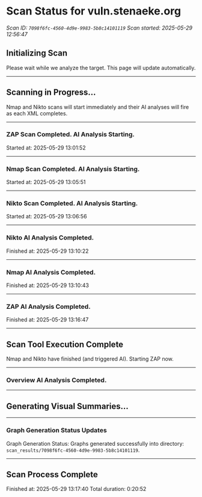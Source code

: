 # Scan Status for vuln.stenaeke.org

*Scan ID: `7098f6fc-4560-4d9e-9983-5b8c14101119`*
*Scan started: 2025-05-29 12:56:47*

## Initializing Scan

Please wait while we analyze the target. This page will update automatically.

---

## Scanning in Progress...

Nmap and Nikto scans will start immediately and their AI analyses will fire as each XML completes.

---

### ZAP Scan Completed. AI Analysis Starting.
Started at: 2025-05-29 13:01:52


---

### Nmap Scan Completed. AI Analysis Starting.
Started at: 2025-05-29 13:05:51


---

### Nikto Scan Completed. AI Analysis Starting.
Started at: 2025-05-29 13:06:56


---

### Nikto AI Analysis Completed.
Finished at: 2025-05-29 13:10:22


---

### Nmap AI Analysis Completed.
Finished at: 2025-05-29 13:10:43


---

### ZAP AI Analysis Completed.
Finished at: 2025-05-29 13:16:47


---

## Scan Tool Execution Complete

Nmap and Nikto have finished (and triggered AI). Starting ZAP now.

---

### Overview AI Analysis Completed.

---

## Generating Visual Summaries...

---

### Graph Generation Status Updates

Graph Generation Status: Graphs generated successfully into directory: `scan_results/7098f6fc-4560-4d9e-9983-5b8c14101119`.

---

## Scan Process Complete

Finished at: 2025-05-29 13:17:40
Total duration: 0:20:52

